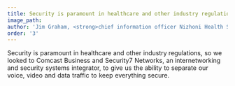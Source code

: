 ```yaml
---
title: Security is paramount in healthcare and other industry regulations...
image_path:
author: 'Jim Graham, <strong>chief information officer Nizhoni Health Systems</strong>'
order: '3'
---
```



Security is paramount in healthcare and other industry regulations, so we looked to Comcast Business and Security7 Networks, an internetworking and security systems integrator, to give us the ability to separate our voice, video and data traffic to keep everything secure.